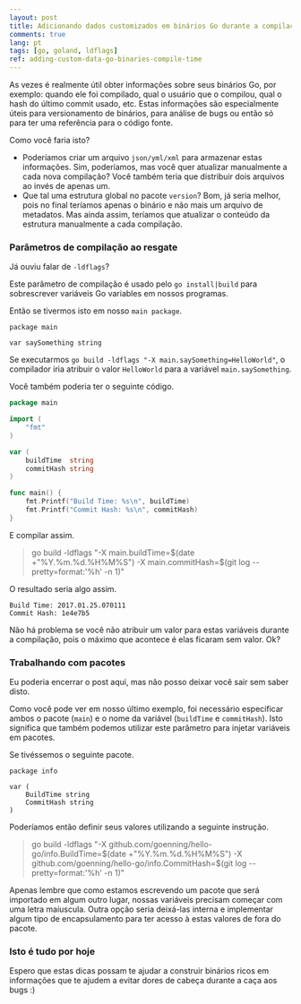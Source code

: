 ```yaml
---
layout: post
title: Adicionando dados customizados em binários Go durante a compilação
comments: true
lang: pt
tags: [go, goland, ldflags]
ref: adding-custom-data-go-binaries-compile-time
---
```


As vezes é realmente útil obter informações sobre seus binários Go, por exemplo: quando ele foi compilado, qual o usuário que o compilou, qual o hash do último commit usado, etc. Estas informações são especialmente úteis para versionamento de binários, para análise de bugs ou então só para ter uma referência para o código fonte.
<!--more-->
Como você faria isto?

- Poderíamos criar um arquivo `json/yml/xml` para armazenar estas informações. Sim, poderíamos, mas você quer atualizar manualmente a cada nova compilação? Você também teria que distribuir dois arquivos ao invés de apenas um.
- Que tal uma estrutura global no pacote `version`? Bom, já seria melhor, pois no final teríamos apenas o binário e não mais um arquivo de metadatos. Mas ainda assim, teríamos que atualizar o conteúdo da estrutura manualmente a cada compilação.

### Parâmetros de compilação ao resgate

Já ouviu falar de `-ldflags`?

Este parâmetro de compilação é usado pelo `go install|build` para sobrescrever variáveis Go variables em nossos programas.

Então se tivermos isto em nosso `main package`.

```
package main

var saySomething string
```

Se executarmos `go build -ldflags "-X main.saySomething=HelloWorld"`, o compilador iria atribuir o valor `HelloWorld` para a variável `main.saySomething`.

Você também poderia ter o seguinte código.

```go
package main

import (
	"fmt"
)

var (
	buildTime  string
	commitHash string
)

func main() {
	fmt.Printf("Build Time: %s\n", buildTime)
	fmt.Printf("Commit Hash: %s\n", commitHash)
}
```

E compilar assim.

> go build -ldflags "-X main.buildTime=$(date +"%Y.%m.%d.%H%M%S") -X main.commitHash=$(git log --pretty=format:'%h' -n 1)"

O resultado seria algo assim.

```
Build Time: 2017.01.25.070111
Commit Hash: 1e4e7b5
```

Não há problema se você não atribuir um valor para estas variáveis durante a compilação, pois o máximo que acontece é elas ficaram sem valor. Ok?

### Trabalhando com pacotes

Eu poderia encerrar o post aqui, mas não posso deixar você sair sem saber disto.

Como você pode ver em nosso último exemplo, foi necessário especificar ambos o pacote (`main`) e o nome da variável  (`buildTime` e `commitHash`). Isto significa que também podemos utilizar este parâmetro para injetar variáveis em pacotes. 

Se tivéssemos o seguinte pacote.

```
package info

var (
	BuildTime string
	CommitHash string
)
```

Poderíamos então definir seus valores utilizando a seguinte instrução.

> go build -ldflags "-X github.com/goenning/hello-go/info.BuildTime=$(date +"%Y.%m.%d.%H%M%S") -X github.com/goenning/hello-go/info.CommitHash=$(git log --pretty=format:'%h' -n 1)"

Apenas lembre que como estamos escrevendo um pacote que será importado em algum outro lugar, nossas variáveis precisam começar com uma letra maíuscula. Outra opção seria deixá-las interna e implementar algum tipo de encapsulamento para ter acesso à estas valores de fora do pacote.

### Isto é tudo por hoje

Espero que estas dicas possam te ajudar a construir binários ricos em informações que te ajudem a evitar dores de cabeça durante a caça aos bugs :)
